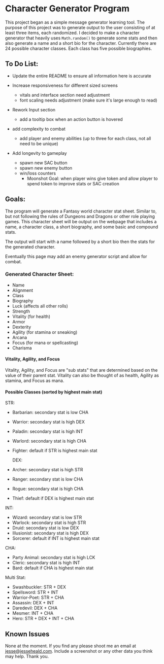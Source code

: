 # Character Generator Program
This project began as a simple message generator learning tool. The purpose of this project was to generate output to the user consisting of at least three items, each randomized. I decided to make a character generator that heavily uses `Math.random()` to generate some stats and then also generate a name and a short bio for the character. Currently there are 24 possible character classes. Each class has five possible biographies. 

## To Do List:
  * Update the entire README to ensure all information here is accurate
  
  * Increase responsiveness for different sized screens
    * vitals and interface section need adjustment
    * font scaling needs adjustment (make sure it's large enough to read)
  
  * Rework Input section
    * add a tooltip box when an action button is hovered
    
  * add complexity to combat
    * add player and enemy abilities (up to three for each class, not all need to be unique)

  * Add longevity to gameplay
    * spawn new SAC button
    * spawn new enemy button
    * win/loss counters
      * Moonshot Goal: when player wins give token and allow player to spend token to improve stats or SAC creation





## Goals:
The program will generate a Fantasy world character stat sheet. Similar to, but not following the rules of Dungeons and Dragons or other role playing games. This character sheet will be output on the webpage that includes a name, a character class, a short biography, and some basic and compound stats. 

The output will start with a name followed by a short bio then the stats for the generated character.

Eventually this page may add an enemy generator script and allow for combat.

### Generated Character Sheet:
  * Name
  * Alignment
  * Class
  * Biography
  * Luck (affects all other rolls)
  * Strength
  * Vitality (for health)
  * Armor
  * Dexterity
  * Agility (for stamina or sneaking)
  * Arcana
  * Focus (for mana or spellcasting)
  * Charisma

  #### Vitality, Agility, and Focus
Vitality, Agility, and Focus are "sub stats" that are determined based on the value of their parent stat. Vitality can also be thought of as health, Agility as stamina, and Focus as mana.

  #### Possible Classes (sorted by highest main stat)
  STR:
  * Barbarian: secondary stat is low CHA
  * Warrior: secondary stat is high DEX
  * Paladin: secondary stat is high INT
  * Warlord: secondary stat is high CHA
  * Fighter: default if STR is highest main stat

    DEX:
  * Archer: secondary stat is high STR
  * Ranger: secondary stat is low CHA
  * Rogue: secondary stat is high CHA
  * Thief: default if DEX is highest main stat

  INT:
  * Wizard: secondary stat is low STR
  * Warlock: secondary stat is high STR
  * Druid: secondary stat is low DEX
  * Illusionist: secondary stat is high DEX
  * Sorcerer: default if INT is highest main stat

  CHA:
  * Party Animal: secondary stat is high LCK
  * Cleric: secondary stat is high INT
  * Bard: default if CHA is highest main stat

  Multi Stat:
  * Swashbuckler: STR + DEX
  * Spellsword: STR + INT
  * Warrior-Poet: STR + CHA
  * Assassin: DEX + INT
  * Daredevil: DEX + CHA
  * Mesmer: INT + CHA
  * Hero: STR + DEX + INT + CHA

  ## Known Issues

None at the moment. If you find any please shoot me an email at jesse@jesseheald.com. Include a screenshot or any other data you think may help. Thank you.